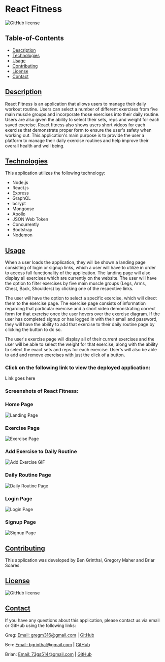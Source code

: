 # React Fitness

![GitHub license](https://img.shields.io/badge/license-MIT-blue.svg)

## Table-of-Contents

- [Description](#description)
- [Technologies](#technologies)
- [Usage](#usage)
- [Contributing](#contributing)
- [License](#license)
- [Contact](#contact)

## [Description](#table-of-contents)

React Fitness is an application that allows users to manage their daily workout routine. Users can select a number of different exercises from five main muscle groups and incorporate those exercises into their daily routine. Users are also given the ability to select their sets, reps and weight for each saved exercise. React fitness also shows users short videos for each exercise that demonstrate proper form to ensure the user's safety when working out. This application's main purpose is to provide the user a platform to manage their daily exercise routines and help improve their overall health and well being. 

## [Technologies](#table-of-contents)
This application utilizes the following technology:
- Node.js
- React.js
- Express
- GraphQL
- bcrypt
- Mongoose
- Apollo
- JSON Web Token
- Concurrently
- Bootstrap
- Nodemon

## [Usage](#table-of-contents)

When a user loads the application, they will be shown a landing page consisting of login or signup links, which a user will have to utilize in order to access full functionality of the application. The landing page will also display all exercises which are currently on the website. The user will have the option to filter exercises by five main muscle groups (Legs, Arms, Chest, Back, Shoulders) by clicking one of the respective links.

The user will have the option to select a specific exercise, which will direct them to the exercise page. The exercise page consists of information regarding that particular exercise and a short video demonstrating correct form for that exercise once the user hovers over the exercise diagram. If the user has completed signup or has logged in with their email and password, they will have the ability to add that exercise to their daily routine page by clicking the button to do so. 

The user's exercise page will display all of their current exercises and the user will be able to select the weight for that exercise, along with the ability to select the exact sets and reps for each exercise. User's will also be able to add and remove exercises with just the click of a button. 

### **Click on the following link to view the deployed application:** 
Link goes here

### **Screenshots of React Fitness:**

### Home Page
![Landing Page](./client/public/images/home-page-1.png)

### Exercise Page
![Exercise Page](./client/public/images/exercise-page-gif.gif)

### Add Exercise to Daily Routine
![Add Exercise GIF](./client/public/images/react-fitness-gif.gif)

### Daily Routine Page
![Daily Routine Page](./client/public/images/daily-routine-page.png)

### Login Page
![Login Page](./client/public/images/login-page.png)

### Signup Page
![Signup Page](./client//public/images/signup-page.png)


## [Contributing](#table-of-contents)
This application was developed by Ben Grinthal, Gregory Maher and Briar Soares.

## [License](#table-of-contents)

![GitHub license](https://img.shields.io/badge/license-MIT-blue.svg)

## [Contact](#table-of-contents)

If you have any questions about this application, please contact us via email or GitHub using the following links:

Greg: 
[Email: gregm316@gmail.com](mailto:gregm316@gmail.com) | [GitHub](https://github.com/Gregm316)

Ben:
[Email: bgrinthal@gmail.com](mailto:bgrinthal@gmail.com) | [GitHub](https://github.com/bgrinthal)

Brian:
[Email: 73gs514@gmail.com](mailto:73gs514@gmail.com) | [GitHub](https://github.com/73gs514)


